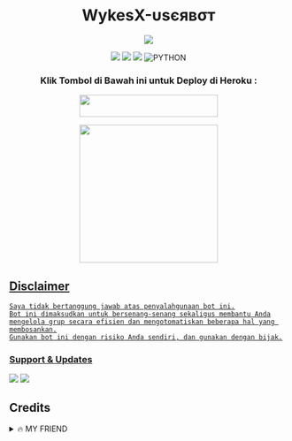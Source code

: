 <h1 align="center">WykesX-υѕєявσт
</h1>

<p align="center">
  <img src="https://telegra.ph/file/950d5fe4dd1dbe1726f5e.jpg">
</p>

<p align="center">
    <a href="https://github.com/Wykesx/WykesX-Ubot/commits/WykesX-Ubot"><img src="https://img.shields.io/github/last-commit/Wykesx/WykesX-Ubot?color=ff69b4&logo=github&logoColor=ff69b4&style=for-the-badge" /></a>
    <a href="https://github.com/Wykesx/WykesX-Ubot"> <img src="https://img.shields.io/github/repo-size/Wykesx/WykesX-Ubot?logo=github&style=for-the-badge" /></a>
    <a href="https://pypi.org/project/Telethon/"><img src="https://img.shields.io/pypi/v/telethon?color=important&label=telethon&logo=python&logoColor=brightgreen&style=for-the-badge" /></a>
    <img alt="PYTHON" src="https://img.shields.io/badge/PYTHON-v3.9.6-purple?style=for-the-badge&logo=appveyor"/>
    </p>

<h3 align="center">Klik Tombol di Bawah ini untuk Deploy di Heroku :</h3>

<p align="center"><a href="https://heroku.com/deploy?template=https://github.com/Kayzyu/Kay-Deploy/"> <img src="https://img.shields.io/badge/Deploy%20To%20Heroku-black?style=flat&logo=heroku" width="250" height="40.00" /></a></p>

<p align="center"><a href="https://telegram.dog/XTZ_HerokuBot?start=S2F5enl1L0theXp1LVVib3QgS2F5enUtVWJvdA"><img src="https://img.shields.io/badge/Deploy%20Via%20Telegram-blue?style=for-the-badge&logo=telegram" width="250""/</a>  </p>



## Disclaimer

```
Saya tidak bertanggung jawab atas penyalahgunaan bot ini.
Bot ini dimaksudkan untuk bersenang-senang sekaligus membantu Anda
mengelola grup secara efisien dan mengotomatiskan beberapa hal yang membosankan.
Gunakan bot ini dengan risiko Anda sendiri, dan gunakan dengan bijak.
```


### Support & Updates 
<a href="https://t.me/WykesxSupport"><img src="https://img.shields.io/badge/Join-Group%20Support-red.svg?style=for-the-badge&logo=Telegram"></a> <a href="https://t.me/zezanx"><img src="https://img.shields.io/badge/Join-Updates%20Channel-white.svg?style=for-the-badge&logo=Telegram"></a>

## Credits

</details>

<details>
<summary>🔥 MY FRIEND</summary>


*   [Kyy](https://github.com/muhammadrizky16/Kyy-Userbot)   Kyy - Userbot
*   [Skyzu](https://github.com/Skyzu/skyzu-userbot)   skyzu-userbot
*   [Kayzu](https://github.com/Kayzyu/Kayzu-Ubot)   Kayzu-Ubot
*   [Risman](https://github.com/mrismanaziz/Man-Userbot)  Man-Userbot
*   DAN TERIMAKASIH KEPADA USERBOT LAINNYA

## 

<a href="https://t.me/mrismanaziz"><img src="https://img.shields.io/badge/Risman-%230088cc.svg?&style=for-the-badge&logo=telegram&logoColor=white" /></br> 
<a href="https://t.me/skijuu"><img src="https://img.shields.io/badge/Skyzu-%230088cc.svg?&style=for-the-badge&logo=telegram&logoColor=white" /></br> 
<a href="https://t.me/Kayzuuuuu"><img src="https://img.shields.io/badge/Kayzu-%230088cc.svg?&style=for-the-badge&logo=telegram&logoColor=white" /></br> 
<a href="https://t.me/zxcskyy"><img src="https://img.shields.io/badge/Kyy-%230088cc.svg?&style=for-the-badge&logo=telegram&logoColor=white" /></br> 
<a href="https://t.me/SilenceSpe4ks"><img src="https://img.shields.io/badge/Ari-%230088cc.svg?&style=for-the-badge&logo=telegram&logoColor=white" /></br> 
_______________________________





